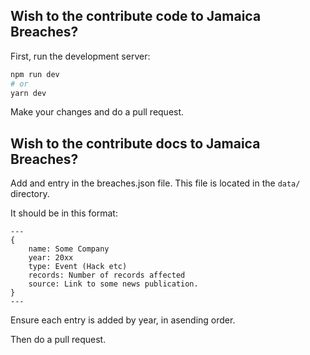 ## Wish to the contribute code to Jamaica Breaches?

First, run the development server:

```bash
npm run dev
# or
yarn dev
```

Make your changes and do a pull request.

## Wish to the contribute docs to Jamaica Breaches?

Add and entry in the breaches.json file. This file is located in the `data/` directory. 

It should be in this format:

```
---
{
    name: Some Company
    year: 20xx
    type: Event (Hack etc)
    records: Number of records affected
    source: Link to some news publication.
}
---
```
Ensure each entry is added by year, in asending order. 

Then do a pull request.

